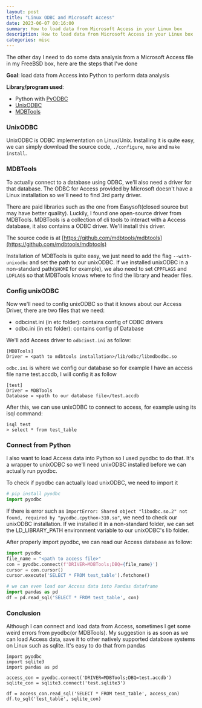 ```yaml
---
layout: post
title: "Linux ODBC and Microsoft Access"
date: 2023-06-07 00:16:00
summary: How to load data from Microsoft Access in your Linux box
description: How to load data from Microsoft Access in your Linux box
categories: misc
---
```


The other day I need to do some data analysis from a Microsoft Access file in my FreeBSD box, here are the steps that I've done

__Goal__: load data from Access into Python to perform data analysis

__Library/program used__:

- Python with [PyODBC](https://pypi.org/project/pyodbc/)
- [UnixODBC](https://www.unixodbc.org)
- [MDBTools](https://github.com/mdbtools/mdbtools)

### UnixODBC

UnixODBC is ODBC implementation on Linux/Unix. Installing it is quite easy, we can simply download the source code, `./configure`, `make` and `make install`.

### MDBTools

To actually connect to a database using ODBC, we'll also need a driver for that database. The ODBC for Access provided by Microsoft doesn't have a Linux installation so we'll need to find 3rd party driver.

There are paid libraries such as the one from Easysoft(closed source but may have better quality). Luckily, I found one open-source driver from MDBTools. MDBTools is a collection of cli tools to interact with a Access database, it also contains a ODBC driver. We'll install this driver.

The source code is at [https://github.com/mdbtools/mdbtools](https://github.com/mdbtools/mdbtools)

Installation of MDBTools is quite easy, we just need to add the flag `--with-unixodbc` and set the path to our unixODBC. If we installed unixODBC in a non-standard path(`$HOME` for example), we also need to set `CPPFLAGS` and `LDFLAGS` so that MDBTools knows where to find the library and header files.

### Config unixODBC

Now we'll need to config unixODBC so that it knows about our Access Driver, there are two files that we need:

- odbcinst.ini (in etc folder): contains config of ODBC drivers
- odbc.ini (in etc folder): contains config of Database

We'll add Access driver to `odbcinst.ini` as follow:

```
[MDBTools]
Driver = <path to mdbtools installation>/lib/odbc/libmdbodbc.so
```

`odbc.ini` is where we config our database so for example I have an access file name test.accdb, I will config it as follow

```
[test]
Driver = MDBTools
Database = <path to our database file>/test.accdb
```

After this, we can use unixODBC to connect to access, for example using its isql command:

```
isql test
> select * from test_table
```

### Connect from Python

I also want to load Access data into Python so I used pyodbc to do that. It's a wrapper to unixODBC so we'll need unixODBC installed before we can actually run pyodbc.

To check if pyodbc can actually load unixODBC, we need to import it

```python
# pip install pyodbc
import pyodbc
```

If there is error such as `ImportError: Shared object "libodbc.so.2" not found, required by "pyodbc.cpython-310.so"`, we need to check our unixODBC installation. If we installed it in a non-standard folder, we can set the LD_LIBRARY_PATH environment variable to our unixODBC's lib folder.

After properly import pyodbc, we can read our Access database as follow:

```python
import pyodbc
file_name = "<path to access file>"
con = pyodbc.connect(f'DRIVER=MDBTools;DBQ={file_name}')
cursor = con.cursor()
cursor.execute('SELECT * FROM test_table').fetchone()

# we can even load our Access data into Pandas dataframe
import pandas as pd
df = pd.read_sql('SELECT * FROM test_table', con)
```

### Conclusion

Although I can connect and load data from Access, sometimes I get some weird errors from pyodbc(or MDBTools). My suggestion is as soon as we can load Access data, save it to other natively supported database systems on Linux such as sqlite. It's easy to do that from pandas

```
import pyodbc
import sqlite3
import pandas as pd

access_con = pyodbc.connect('DRIVER=MDBTools;DBQ=test.accdb')
sqlite_con = sqlite3.connect('test.sqlite3')

df = access_con.read_sql('SELECT * FROM test_table', access_con)
df.to_sql('test_table', sqlite_con)
```
